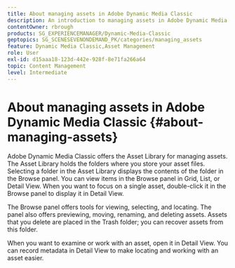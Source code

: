 ```yaml
---
title: About managing assets in Adobe Dynamic Media Classic
description: An introduction to managing assets in Adobe Dynamic Media Classic
contentOwner: rbrough
products: SG_EXPERIENCEMANAGER/Dynamic-Media-Classic
geptopics: SG_SCENESEVENONDEMAND_PK/categories/managing_assets
feature: Dynamic Media Classic,Asset Management
role: User
exl-id: d15aaa18-123d-442e-928f-8e71fa266a64
topic: Content Management
level: Intermediate
---
```

# About managing assets in Adobe Dynamic Media Classic {#about-managing-assets}

 Adobe Dynamic Media Classic offers the Asset Library for managing assets. The Asset Library holds the folders where you store your asset files. Selecting a folder in the Asset Library displays the contents of the folder in the Browse panel. You can view items in the Browse panel in Grid, List, or Detail View. When you want to focus on a single asset, double-click it in the Browse panel to display it in Detail View.

The Browse panel offers tools for viewing, selecting, and locating. The panel also offers previewing, moving, renaming, and deleting assets. Assets that you delete are placed in the Trash folder; you can recover assets from this folder.

When you want to examine or work with an asset, open it in Detail View. You can record metadata in Detail View to make locating and working with an asset easier.
